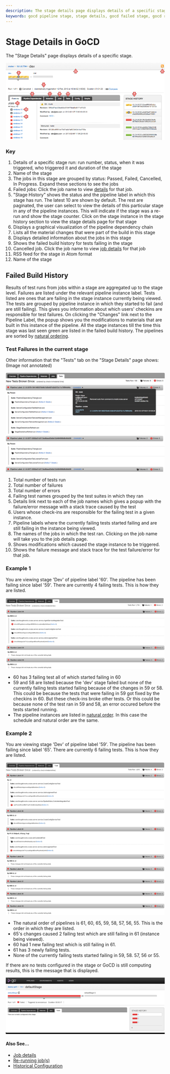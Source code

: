 ```yaml
---
description: The stage details page displays details of a specific stage on GoCD.
keywords: gocd pipeline stage, stage details, gocd failed stage, gocd rerun stage, build materials, build history, test failures, continuous delivery
---
```



# Stage Details in GoCD

The "Stage Details" page displays details of a specific stage.

![Stage Details Page](../resources/images/stage_details.png)

### Key

1.  Details of a specific stage run: run number, status, when it was triggered, who triggered it and duration of the stage
2.  Name of the stage
3.  The jobs in this stage are grouped by status: Passed, Failed, Cancelled, In Progress. Expand these sections to see the jobs
4.  Failed jobs: Click the job name to view [ details](../navigation/job_details_page.md) for that job.
5.  "Stage History" shows the status and the pipeline label in which this stage has run. The latest 10 are shown by default. The rest are paginated, the user can select to view the details of this particular stage in any of the pipeline instances. This will indicate if the stage was a re-run and show the stage counter. Click on the stage instance in the stage history section to view the stage details page for that stage
6.  Displays a graphical visualization of the pipeline dependency chain
7.  Lists all the material changes that were part of the build in this stage
8.  Displays detailed information about the jobs in this stage
9.  Shows the failed build history for tests failing in the stage
10. Cancelled job. Click the job name to view [job details](../navigation/job_details_page.md) for that job
11. RSS feed for the stage in Atom format
12. Name of the stage

## Failed Build History

Results of test runs from jobs within a stage are aggregated up to the stage level. Failures are listed under the relevant pipeline instance label. Tests listed are ones that are failing in the stage instance currently being viewed. The tests are grouped by pipeline instance in which they started to fail (and are still failing). This gives you information about which users' checkins are responsible for test failures. On clicking the "Changes" link next to the Pipeline Label, the popup shows you the modifications to materials that are built in this instance of the pipeline. All the stage instances till the time this stage was last seen green are listed in the failed build history. The pipelines are sorted by [natural ordering](../faq/ordering_of_pipelines.md).

### Test Failures in the current stage

Other information that the "Tests" tab on the "Stage Details" page shows: (Image not annotated)

![Tests Tab](../resources/images/failed_build_history_1.png)


1.  Total number of tests run
2.  Total number of failures
3.  Total number of errors
4.  Failing test names grouped by the test suites in which they ran
5.  Details link next to each of the job names which gives a popup with the failure/error message with a stack trace caused by the test
6.  Users whose check-ins are responsible for the failing test in a given instance.
7.  Pipeline labels where the currently failing tests started failing and are still failing in the instance being viewed.
8.  The names of the jobs in which the test ran. Clicking on the job name will take you to the job details page.
9.  Shows modifications which caused the stage instance to be triggered.
10. Shows the failure message and stack trace for the test failure/error for that job.

### Example 1

You are viewing stage 'Dev' of pipeline label '60'. The pipeline has been failing since label '59'. There are currently 4 failing tests. This is how they are listed.

![Tests Tab Example 1](../resources/images/failed_build_history_2.png)

-   60 has 3 failing test all of which started failing in 60
-   59 and 58 are listed because the 'dev' stage failed but none of the currently failing tests started failing because of the changes in 59 or 58. This could be because the tests that were failing in 59 got fixed by the checkins in 60. But these check-ins broke other tests. Or this could be because none of the test ran in 59 and 58, an error occured before the tests started running.
-   The pipeline instances are listed in [natural order](../faq/ordering_of_pipelines.md). In this case the schedule and natural order are the same.

### Example 2

You are viewing stage 'Dev' of pipeline label '59'. The pipeline has been failing since label '65'. There are currently 6 failing tests. This is how they are listed.

![Tests Tab Example 2](../resources/images/failed_build_history_3.png)

-   The natural order of pipelines is 61, 60, 65, 59, 58, 57, 56, 55. This is the order in which they are listed.
-   65's changes caused 2 failing test which are still failing in 61 (instance being viewed).
-   60 had 1 new failing test which is still failing in 61.
-   61 has 3 newly failing tests.
-   None of the currently failing tests started failing in 59, 58. 57, 56 or 55.

If there are no tests configured in the stage or GoCD is still computing results, this is the message that is displayed.

![](../resources/images/no_tests_configured.png)

#### Also See...

-   [Job details](../navigation/job_details_page.md)
-   [Re-running job(s)](../faq/job_rerun.md)
-   [Historical Configuration](../faq/stage_old_config.md)
